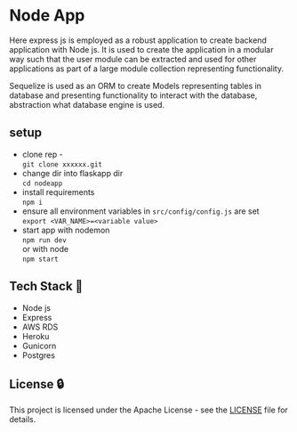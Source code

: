 <h1 align="left">Node App</h1>
<p align="left">

Here express js is employed as a robust application to create backend application with Node js. It is used to create the application in a modular way such that the user module can be extracted and used for other applications as part of a large module collection representing functionality.

Sequelize is used as an ORM to create Models representing tables in database and presenting functionality to interact with the database, abstraction what database engine is used.
</p>

## setup

- clone rep - \
`git clone xxxxxx.git`
- change dir into flaskapp dir \
`cd nodeapp`
- install requirements \
`npm i`
- ensure all environment variables in `src/config/config.js` are set \
`export <VAR_NAME>=<variable value>`
- start app with nodemon \
`npm run dev` \
or with node \
`npm start`

## Tech Stack :poodle:
 
- Node js
- Express
- AWS RDS
- Heroku
- Gunicorn
- Postgres


## License :lock:

This project is licensed under the Apache License - see the [LICENSE](./LICENSE) file for details.
